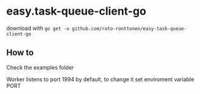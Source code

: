 # easy.task-queue-client-go

download with `go get -u github.com/roto-ronttonen/easy-task-queue-client-go`

## How to

Check the examples folder

Worker listens to port 1994 by default, to change it set enviroment variable PORT
